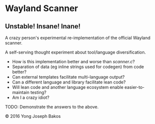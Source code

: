 # Wayland Scanner

## Unstable! Insane! Inane!

A crazy person's experimental re-implementation of the official Wayland scanner.

A self-serving thought experiment about tool/language diversification.

* How is this implementation better and worse than _scanner.c_?
* Separation of data (eg inline strings used for codegen) from code better?
* Can external templates facilitate multi-language output?
* Can a different language and library facilitate lean code?
* Will lean code and another language ecosystem enable easier-to-maintain testing?
* Am I a crazy idiot?

TODO: Demonstrate the answers to the above.

© 2016 Yong Joseph Bakos
